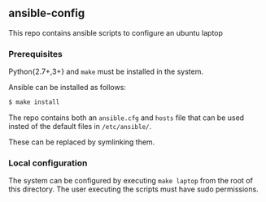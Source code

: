 ## ansible-config

This repo contains ansible scripts to configure an ubuntu laptop


### Prerequisites

Python{2.7+,3+} and `make` must be installed in the system.

Ansible can be installed as follows:

```bash
$ make install 
```

The repo contains both an `ansible.cfg` and `hosts` file that can be used insted of the default files in `/etc/ansible/`.

These can be replaced by symlinking them.

### Local configuration

The system can be configured by executing `make laptop` from the root of this directory. The user executing the scripts must have sudo permissions.
